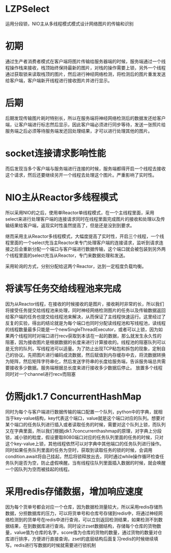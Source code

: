 # LZPSelect
运用分段锁，NIO主从多线程模式模式设计网络图片的传输和识别

# 初期
通过生产者消费者模式在客户端将图片传输给服务器端的时候，服务端通过一个线程操作栈来接收，栈顶始终保持最新的图片，对栈的操作需要上锁，另外一个线程通过获取锁来读取栈顶的图片，然后进行神经网络检测，将检测后的图片重发发送给客户端，客户端新开线程进行接收图片并进行显示。

# 后期
后期发现传输图片耗时特别长，所以在服务端将神经网络检测后的数据发还给客户端，让客户端进行标志然后显示，因此客户端必须进行同步等待，发送一张照片给服务端之后必须等待服务端发还回处理结果，才可以进行处理其他的图片。

# socket连接请求影响性能
而后发现当多个客户端与服务端进行连接的时候，服务端都得开启一个线程去接收这个请求，然后还要继续另开一个线程去处理这个图片。严重影响了实时性。

# NIO主从Reactor多线程模式
所以采用NIO的之后，使用单Reactor单线程模式，在一个主线程里面，采用select来进行处理客户端的连接请求同时在线程里面完成图片的接收和处理以及传输结果给客户端，返现实时性虽然提高了，但是还是没到到要求。

继而采用主从Reactor多线程模式，大幅度提高了实时性，开启三个线程，一个线程里面的一个select充当主Reactor来专门处理客户端的连接请求，监听到请求连接之后会重新分配一个端口与客户端进行数据传输，这个端口就会被包装到另外两个线程里面的select充当从Reactor，专门来数据处理和发送。

采用轮询的方式，分别分配给这两个Reactor，达到一定程度负载均衡。

# 将读写任务交给线程池来完成
因为从Reactor线程，在接收的时候接收的是图片，接收耗时非常的长，所以我们将接受任务提交给线程池来处理，同时神经网络检测图片的任务以及传输数据返回给客户端的任务也提交给线程池来解决，从而保证了主线程快速运行。这里经过了反复的实验，得出的结论就是为每个端口也同时分配读线程池和写线程池，读线程的线程数量最多只能是一个newSingleThreadExecutor，或者可以上锁，因为如果两个线程同时对端口进行recv获取到本该在一起的数据，那么就发生永久性的阻塞，因为接收图片是根据数据的长度来进行计算接收的。线程池的阻塞队列可以是无穷的队列，写线程池可以适量。为了防止出现TCP粘包和拆包的现象，定制自己的协议。先把图片进行编码成流数据，然后赋值到内存缓存中去，将流数据转换为矩阵，然后矩阵字符串化，然后发送字符串的长度给服务端，告诉服务端总共需要接收多少数据。服务端根据总长度来进行接收多少数据后停止。 放置多个线程同时对一个channel进行recv而阻塞

# 仿照jdk1.7 ConcurrentHashMap
同时为每个与客户端进行数据传输的端口配置一个队列，python中的字典，就相当于key-value结构，key代表这个端口，value就是这个端口对应的队列。想要对某个端口的任务队列进行插入或者读取任务的时候，需要对这个队列上锁，而队列又在字典里面，所以我们根据jdk1.7concurrenthashmap的原理，对字典上分段锁，减小锁的粒度，假设要取8080端口对应的任务队列里面的任务的时候，只对这个key-value上锁，其他线程依然可以对字典中其他端口的任务队列进行操作。同时如果任务队列里面的任务为空时，获取到读取任务的锁的时候，会调用condition.await将自己挂起，然后将锁释放出去，同时通过while操作循环检查任务队列是否为空，防止虚假唤醒。当有线程往队列里面插入数据的时候，就会唤醒一个因队列为空而被挂起的线程。

# 采用redis存储数据，增加响应速度
因为每个货单号都会对应一个仓库，因为数据检测量较大，所以采用redis存储热数据，分担数据库的压力，可以将货单号和仓库号存储到redis中，将通过神经网络检测到的货单号在redis中进行查询，可以立刻返回检测结果，如果检测不到数据结果，在到数据库进行查询。同时设计zset数据结构，存储每个仓库的货物数量，value值为仓库的名字，score值为仓库的货物的数量，通过货物的数量对仓库进行排序，方便进行直接查询，zset的底层结构后面复习redis的时候继续填写。redis进行写数据的时候就需要进行锁机制
